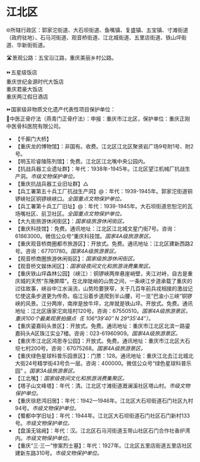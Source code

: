 # 江北区  
🌐所辖行政区：郭家沱街道、大石坝街道、鱼嘴镇、复盛镇、五宝镇、寸滩街道（政府驻地）、石马河街道、观音桥街道、江北城街道、五里店街道、铁山坪街道、华新街街道。  
  
🛣️景观公路：五宝沿江路，重庆美丽乡村公路。  
  
⏩五星级饭店  
重庆世纪金源时代大饭店  
重庆君豪大饭店  
重庆两江假日酒店  
  
⏩国家级非物质文化遗产代表性项目保护单位：  
🔸中医正骨疗法（燕青门正骨疗法）：申报：重庆市江北区，保护单位：重庆正刚中医骨科医院有限公司。  
  
* 【千厮门大桥】
* 【重庆龙的博物馆】：非国有。收费。江北区江北区聚贤岩广场9号附1号、附2号。
* 【明玉珍睿陵陈列馆】：免费。江北区江北嘴中央公园内。
* 【抗战兵器工业遗址群】：年代：1938年-1945年。江北区望江机械厂抗战生产洞。*市级文物保护单位。*  
* 【重庆抗战兵器工业旧址群】△
* 【兵工署第五十兵工厂抗战生产洞】@：年代：1939-1945年。郭家沱街道铜锣峡社区铜锣峡峡口。*全国重点文物保护单位。*
* 【兵工署第十兵工厂旧址】@：年代：1939-1945年。大石坝街道忠恕沱的瓦场嘴社区、前卫社区。*全国重点文物保护单位。*  
* 【大九街旅游休闲街区】：*国家级旅游休闲街区。*  
* 【重庆科技馆】：免费。通讯地址：江北区江北城文星门街7号。咨询：61863000。微信公众号“重庆科技馆。*国家4A级旅游景区。*  
* 【重庆观音桥商圈都市旅游区】：开放式。免费。通讯地址：江北区建新西路2号。咨询：67701780。*国家4A级旅游景区。*  
* 【观音桥商圈旅游休闲街区】：*国家级旅游休闲街区。*  
* 【观音桥文娱休闲区】：*国家级夜间文化和旅游消费集聚区。*
* 【重庆铁山坪森林公园】（峡江）：铜锣峡两岸悬崖峭壁，夹江对峙，自古是重庆城的天然“东陲屏障”。在北岸陡峭的山势之间，一条峡江步道承载了重庆的过往故事，峡谷中江水湍流，山势险要狭窄，关于几百年前兵戎相接的激战记忆使这条步道更为传奇。临江沿着步道爬到半山腰，可一览“巴渝小三峡”铜锣峡的风景。江分两岸，南岸是放牛坪，北岸就是铁山坪。开放式。免费。通讯地址：江北区唐家沱岚垭村120号。咨询：67550510。*国家4A级旅游景区。重庆100个最美观景拍摄点（E 106°39′40″ N 29°35′44″）。*  
* 【重庆鎏嘉码头景区】：开放式。免费。通讯地址：重庆市江北区北滨一路鎏嘉码头A区珠江实业7楼。咨询：023-61960909。*国家4A级旅游景区。*  
* 【重庆市江北区鸿恩寺公园】：开放式。免费。通讯地址：重庆市江北区大石坝七村200号。咨询：67075268。*国家4A级旅游景区。*  
* 【重庆绿色星球科普乐园景区】：门票：128。通讯地址：重庆江北去江北城北大街24号精学街43号负一层。咨询：400000。微信公众号“绿色星球科普乐园” 。*国家3A级旅游景区。*  
* 【江北嘴】：*国家级夜间文化和旅游消费集聚区。*  
* 【塔子山文峰塔】：年代：清。江北区寸滩街道漑澜溪社区塔山村。*市级文物保护单位。*  
* 【重庆徐悲鸿旧居】：年代：1942—1946年。江北区大石坝街道石门社区九村94号。*市级文物保护单位。*  
* 【蜀都中学旧址】：年代：1944年。江北区大石坝街道石门社区石门新村133号。*市级文物保护单位。*  
* 【盘溪无铭阙】：年代：汉。江北区石马河街道玉带山社区石门合作社香炉湾内。*市级文物保护单位。*  
* 【重庆“三·三一”惨案烈士墓】：年代：1927年。江北区五里店街道五里店社区建新东路310号。*市级文物保护单位。*  